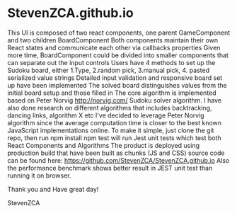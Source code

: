 # StevenZCA.github.io

This UI is composed of two react components, one parent GameComponent and two children BoardComponent
Both components maintain their own React states and communicate each other via callbacks properties
Given more time, BoardComponent could be divided into smaller components that can separate out the input controls
Users have 4 methods to set up the Sudoku board, either 1.Type, 2.random pick, 3.manual pick, 4. pasted serialized value strings
Detailed input validation and responsive board set up have been implemented
The solved board distinguishes values from the initial board setup and those filled in
The core algorithm is implemented based on Peter Norvig http://norvig.com/ Sudoku solver algorithm.
I have also done research on different algorithms that includes backtracking, dancing links, algorithm X etc
I've decided to leverage Peter Norvig algorithm since the average computation time is closer to the best known JavaScript implementations online.
To make it simple, just clone the git repo, then run npm install
npm test will run Jest unit tests which test both React Components and Algorithms
The product is deployed using production build that have been built as chunks (JS and CSS)
source code can be found here: https://github.com/StevenZCA/StevenZCA.github.io
Also the performance benchmark shows better result in JEST unit test than running it on browser.

Thank you and Have great day!

StevenZCA

